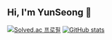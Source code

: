 ## Hi, I'm YunSeong 👋

[![Solved.ac
프로필](http://mazassumnida.wtf/api/v2/generate_badge?boj=ysjeong15)](https://solved.ac/ysjeong15)
[![GitHub stats](https://github-readme-stats.vercel.app/api?username=yunsseong)](https://github.com/yunsseong/github-readme-stats)
